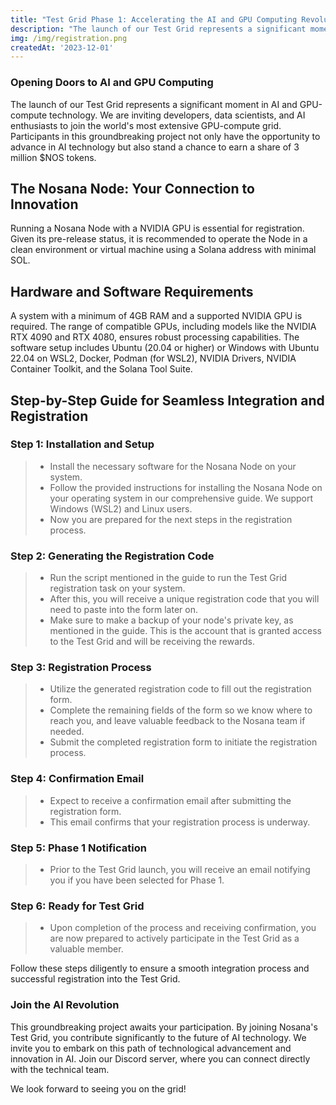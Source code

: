 ```yaml
---
title: "Test Grid Phase 1: Accelerating the AI and GPU Computing Revolution"
description: "The launch of our Test Grid represents a significant moment in AI and GPU-compute technology"
img: /img/registration.png
createdAt: '2023-12-01'
---
```

### Opening Doors to AI and GPU Computing

The launch of our Test Grid represents a significant moment in AI and GPU-compute technology. We are inviting developers, data scientists, and AI enthusiasts to join the world's most extensive GPU-compute grid. Participants in this groundbreaking project not only have the opportunity to advance in AI technology but also stand a chance to earn a share of 3 million $NOS tokens.

## The Nosana Node: Your Connection to Innovation

Running a Nosana Node with a NVIDIA GPU is essential for registration. Given its pre-release status, it is recommended to operate the Node in a clean environment or virtual machine using a Solana address with minimal SOL​​.

## Hardware and Software Requirements

A system with a minimum of 4GB RAM and a supported NVIDIA GPU is required. The range of compatible GPUs, including models like the NVIDIA RTX 4090 and RTX 4080, ensures robust processing capabilities​​. The software setup includes Ubuntu (20.04 or higher) or Windows with Ubuntu 22.04 on WSL2, Docker, Podman (for WSL2), NVIDIA Drivers, NVIDIA Container Toolkit, and the Solana Tool Suite​​.

## Step-by-Step Guide for Seamless Integration and Registration

### Step 1: Installation and Setup
> * Install the necessary software for the Nosana Node on your system.
> * Follow the provided instructions for installing the Nosana Node on your operating system in our comprehensive guide. We support Windows (WSL2) and Linux users. 
> * Now you are prepared for the next steps in the registration process.

### Step 2: Generating the Registration Code
> * Run the script mentioned in the guide to run the Test Grid registration task on your system.
> * After this, you will receive a unique registration code that you will need to paste into the form later on.
> * Make sure to make a backup of your node's private key, as mentioned in the guide. This is the account that is granted access to the Test Grid and will be receiving the rewards.

### Step 3: Registration Process
> * Utilize the generated registration code to fill out the registration form.
> * Complete the remaining fields of the form so we know where to reach you, and leave valuable feedback to the Nosana team if needed. 
> * Submit the completed registration form to initiate the registration process. 

### Step 4: Confirmation Email
> * Expect to receive a confirmation email after submitting the registration form.
> * This email confirms that your registration process is underway.

### Step 5: Phase 1 Notification
> * Prior to the Test Grid launch, you will receive an email notifying you if you have been selected for Phase 1.

### Step 6: Ready for Test Grid
> * Upon completion of the process and receiving confirmation, you are now prepared to actively participate in the Test Grid as a valuable member.

Follow these steps diligently to ensure a smooth integration process and successful registration into the Test Grid.

### Join the AI Revolution

This groundbreaking project awaits your participation. By joining Nosana's Test Grid, you contribute significantly to the future of AI technology. We invite you to embark on this path of technological advancement and innovation in AI. Join our Discord server, where you can connect directly with the technical team. 

We look forward to seeing you on the grid!
